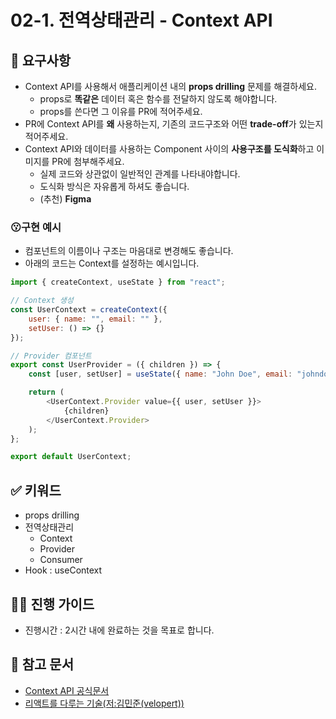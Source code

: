 # 02-1. 전역상태관리 - Context API

## 🎯 요구사항
- Context API를 사용해서 애플리케이션 내의 **props drilling** 문제를 해결하세요.
  - props로 **똑같은** 데이터 혹은 함수를 전달하지 않도록 해야합니다.
  - props를 쓴다면 그 이유를 PR에 적어주세요.
- PR에 Context API를 **왜** 사용하는지, 기존의 코드구조와 어떤 **trade-off**가 있는지 적어주세요.
- Context API와 데이터를 사용하는 Component 사이의 **사용구조를 도식화**하고 이미지를 PR에 첨부해주세요.
  - 실제 코드와 상관없이 일반적인 관계를 나타내야합니다.
  - 도식화 방식은 자유롭게 하셔도 좋습니다.
  - (추천) **Figma**

### 😗구현 예시
- 컴포넌트의 이름이나 구조는 마음대로 변경해도 좋습니다.
- 아래의 코드는 Context를 설정하는 예시입니다.

```javascript
import { createContext, useState } from "react";

// Context 생성
const UserContext = createContext({
    user: { name: "", email: "" },
    setUser: () => {}
});

// Provider 컴포넌트
export const UserProvider = ({ children }) => {
    const [user, setUser] = useState({ name: "John Doe", email: "johndoe@example.com" });

    return (
        <UserContext.Provider value={{ user, setUser }}>
            {children}
        </UserContext.Provider>
    );
};

export default UserContext;

```

## ✅ 키워드
- props drilling
- 전역상태관리
  - Context
  - Provider
  - Consumer
- Hook : useContext

## 🧙‍♀️ 진행 가이드
- 진행시간 : 2시간 내에 완료하는 것을 목표로 합니다.

## 🔗 참고 문서
- [Context API 공식문서](https://ko.legacy.reactjs.org/docs/context.html)
- [리액트를 다루는 기술(저:김민준(velopert))](https://thebook.io/080203/0501/)
